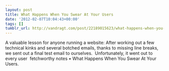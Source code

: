 ```yaml
---
layout: post
title: What Happens When You Swear At Your Users
date: '2012-02-07T10:04:43+00:00'
tags: []
tumblr_url: http://vandragt.com/post/22189015623/what-happens-when-you-swear-at-your-users
---
```

A valuable lesson for anyone running a website:
After working out a few technical kinks and several botched emails, thanks to missing line breaks, we sent out a final test email to ourselves.  Unfortunately, it went out to every user 
fetchworthy notes • What Happens When You Swear At Your Users.
